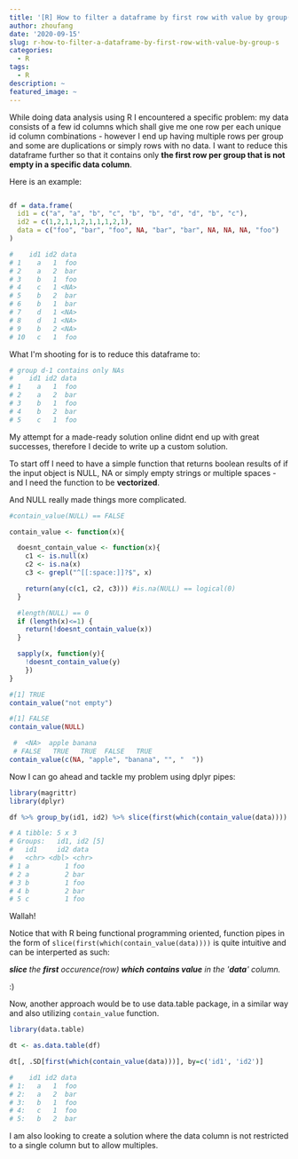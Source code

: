 ```yaml
---
title: '[R] How to filter a dataframe by first row with value by group(s)'
author: zhoufang
date: '2020-09-15'
slug: r-how-to-filter-a-dataframe-by-first-row-with-value-by-group-s
categories:
  - R
tags:
  - R
description: ~
featured_image: ~
---
```


While doing data analysis using R I encountered a specific problem: my data consists of a few id columns which shall give me one row per each unique id column combinations - however I end up having multiple rows per group and some are duplications or simply rows with no data. I want to reduce this dataframe further so that it contains only **the first row per group that is not empty in a specific data column**.

Here is an example:

```R

df = data.frame(
  id1 = c("a", "a", "b", "c", "b", "b", "d", "d", "b", "c"),
  id2 = c(1,2,1,1,2,1,1,1,2,1),
  data = c("foo", "bar", "foo", NA, "bar", "bar", NA, NA, NA, "foo")
)

#    id1 id2 data
# 1    a   1  foo
# 2    a   2  bar
# 3    b   1  foo
# 4    c   1 <NA>
# 5    b   2  bar
# 6    b   1  bar
# 7    d   1 <NA>
# 8    d   1 <NA>
# 9    b   2 <NA>
# 10   c   1  foo

```

What I'm shooting for is to reduce this dataframe to:

```R
# group d-1 contains only NAs
#    id1 id2 data
# 1    a   1  foo
# 2    a   2  bar
# 3    b   1  foo
# 4    b   2  bar
# 5    c   1  foo
```

My attempt for a made-ready solution online didnt end up with great successes, therefore I decide to write up a custom solution.

To start off I need to have a simple function that returns boolean results of if the input object is NULL, NA or simply empty strings or multiple spaces - and I need the function to be **vectorized**.

And NULL really made things more complicated.

```R
#contain_value(NULL) == FALSE

contain_value <- function(x){

  doesnt_contain_value <- function(x){
    c1 <- is.null(x)
    c2 <- is.na(x)
    c3 <- grepl("^[[:space:]]?$", x)

    return(any(c(c1, c2, c3))) #is.na(NULL) == logical(0)
  }

  #length(NULL) == 0
  if (length(x)<=1) {
    return(!doesnt_contain_value(x))
  }

  sapply(x, function(y){
    !doesnt_contain_value(y)
    })
}

#[1] TRUE
contain_value("not empty")

#[1] FALSE
contain_value(NULL)

 #  <NA>  apple banana               
 # FALSE   TRUE   TRUE  FALSE   TRUE
contain_value(c(NA, "apple", "banana", "", "  "))
```

Now I can go ahead and tackle my problem using dplyr pipes:

```R
library(magrittr)
library(dplyr)

df %>% group_by(id1, id2) %>% slice(first(which(contain_value(data))))

# A tibble: 5 x 3
# Groups:   id1, id2 [5]
#   id1     id2 data 
#   <chr> <dbl> <chr>
# 1 a         1 foo  
# 2 a         2 bar  
# 3 b         1 foo  
# 4 b         2 bar  
# 5 c         1 foo 
```

Wallah!

Notice that with R being functional programming oriented, function pipes in the form of `slice(first(which(contain_value(data))))` is quite intuitive and can be interperted as such: 

***slice** the **first** occurence(row) **which** **contains value** in the '**data**' column.* 

:)

Now, another approach would be to use data.table package, in a similar way and also utilizing `contain_value` function.

```R
library(data.table)

dt <- as.data.table(df)

dt[, .SD[first(which(contain_value(data)))], by=c('id1', 'id2')]

#    id1 id2 data
# 1:   a   1  foo
# 2:   a   2  bar
# 3:   b   1  foo
# 4:   c   1  foo
# 5:   b   2  bar
```

I am also looking to create a solution where the data column is not restricted to a single column but to allow multiples.


